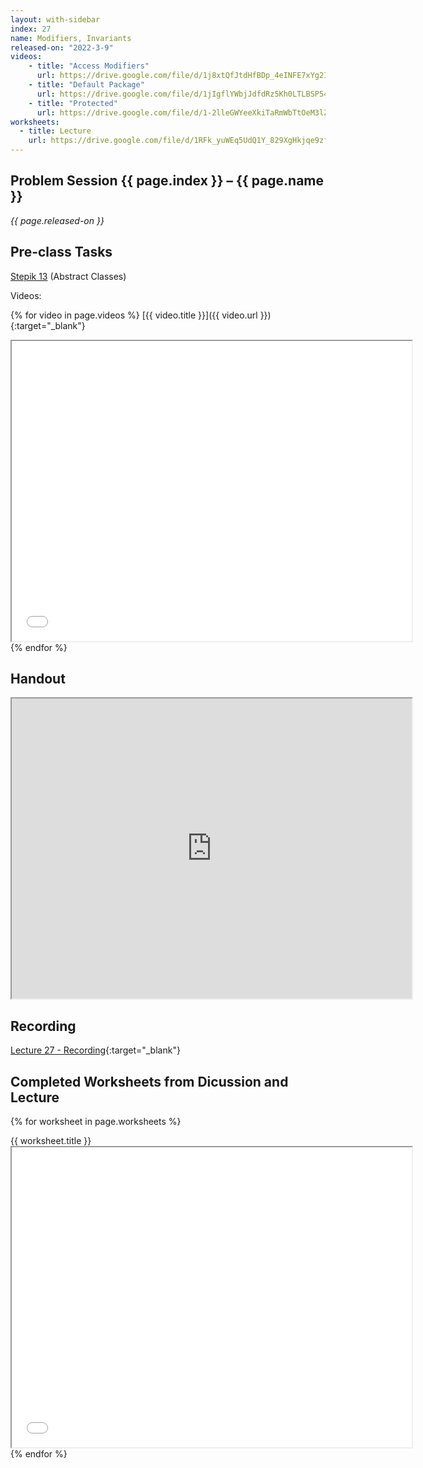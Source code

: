 ```yaml
---
layout: with-sidebar
index: 27
name: Modifiers, Invariants
released-on: "2022-3-9"
videos:
    - title: "Access Modifiers"
      url: https://drive.google.com/file/d/1j8xtQfJtdHfBDp_4eINFE7xYg2IUEs7g
    - title: "Default Package"
      url: https://drive.google.com/file/d/1jIgflYWbjJdfdRz5Kh0LTLBSP54nnlbM
    - title: "Protected"
      url: https://drive.google.com/file/d/1-2lleGWYeeXkiTaRmWbTtOeM3lZ7uHSP
worksheets:
  - title: Lecture
    url: https://drive.google.com/file/d/1RFk_yuWEq5UdQ1Y_829XgHkjqe9zfWlW
---
```


## Problem Session {{ page.index }} – {{ page.name }}

_{{ page.released-on }}_

## Pre-class Tasks

[Stepik 13](https://stepik.org/lesson/575460/step/1?unit=570041) (Abstract Classes)

Videos:

{% for video in page.videos %}
[{{ video.title }}]({{ video.url }}){:target="_blank"}
<iframe src="{{ video.url }}/preview" width="640" height="480" allow="autoplay"></iframe>
{% endfor %}

## Handout

<iframe src="https://drive.google.com/file/d/1wQR7W3phH3nHf-b7bw0aAQX-m1Va0et4/preview" width="640" height="480" allow="autoplay"></iframe>

## Recording

[Lecture 27 - Recording](https://podcast.ucsd.edu/watch/wi22/cse11_a00/27){:target="_blank"}

## Completed Worksheets from Dicussion and Lecture

{% for worksheet in page.worksheets %}
<div class="worksheetBox">
{{ worksheet.title }}
<br>
<iframe src="{{ worksheet.url }}/preview" width="640" height="480" allow="autoplay"></iframe>
</div>
{% endfor %}